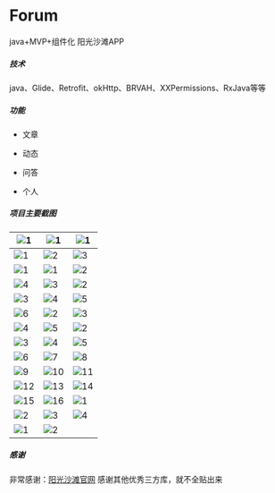 # Forum

java+MVP+组件化     阳光沙滩APP

##### 技术

java、Glide、Retrofit、okHttp、BRVAH、XXPermissions、RxJava等等

##### 功能

+ 文章

+ 动态

+ 问答

+ 个人


##### 项目主要截图

| ![1](pic/home/1.jpg)    | ![1](pic/moyu/1.jpg)    | ![1](pic/wenda/1.jpg)   |
| ----------------------- | ----------------------- | ----------------------- |
| ![1](pic/login/1.jpg)   | ![2](pic/login/2.jpg)   | ![3](pic/login/3.jpg)   |
| ![1](pic/user/1.jpg)    | ![1](pic/article/1.jpg) | ![2](pic/article/2.jpg) |
| ![4](pic/article/4.jpg) | ![3](pic/article/3.jpg) | ![2](pic/moyu/2.jpg)    |
| ![3](pic/moyu/3.jpg)    | ![4](pic/moyu/4.jpg)    | ![5](pic/moyu/5.jpg)    |
| ![6](pic/moyu/6.jpg)    | ![2](pic/wenda/2.jpg)   | ![3](pic/wenda/3.jpg)   |
| ![4](pic/wenda/4.jpg)   | ![5](pic/wenda/5.jpg)   | ![2](pic/user/2.jpg)    |
| ![3](pic/user/3.jpg)    | ![4](pic/user/4.jpg)    | ![5](pic/user/5.jpg)    |
| ![6](pic/user/6.jpg)    | ![7](pic/user/7.jpg)    | ![8](pic/user/8.jpg)    |
| ![9](pic/user/9.jpg)    | ![10](pic/user/10.jpg)  | ![11](pic/user/11.jpg)  |
| ![12](pic/user/12.jpg)  | ![13](pic/user/13.jpg)  | ![14](pic/user/14.jpg)  |
| ![15](pic/user/15.jpg)  | ![16](pic/user/16.jpg)  | ![1](pic/welcome/1.jpg) |
| ![2](pic/welcome/2.jpg) | ![3](pic/welcome/3.jpg) | ![4](pic/welcome/4.jpg) |
| ![1](pic/1.jpg)         | ![2](pic/2.jpg)         |                         |



##### 感谢

非常感谢：[阳光沙滩官网](https://www.sunofbeach.net/)
感谢其他优秀三方库，就不全贴出来
